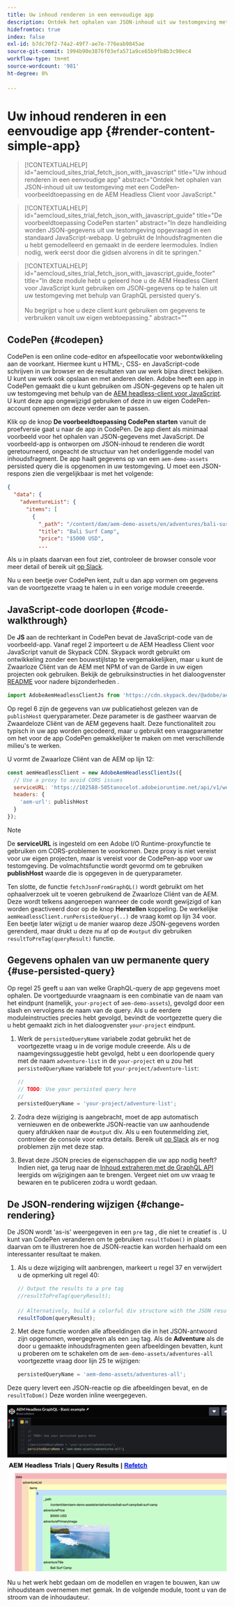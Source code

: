 ```yaml
---
title: Uw inhoud renderen in een eenvoudige app
description: Ontdek het ophalen van JSON-inhoud uit uw testomgeving met een CodePen-voorbeeldtoepassing en de AEM Headless Client voor JavaScript.
hidefromtoc: true
index: false
exl-id: b7dc70f2-74a2-49f7-ae7e-776eab9845ae
source-git-commit: 1994b90e3876f03efa571a9ce65b9fb8b3c90ec4
workflow-type: tm+mt
source-wordcount: '981'
ht-degree: 0%

---
```



# Uw inhoud renderen in een eenvoudige app {#render-content-simple-app}

>[!CONTEXTUALHELP]
>id="aemcloud_sites_trial_fetch_json_with_javascript"
>title="Uw inhoud renderen in een eenvoudige app"
>abstract="Ontdek het ophalen van JSON-inhoud uit uw testomgeving met een CodePen-voorbeeldtoepassing en de AEM Headless Client voor JavaScript."

>[!CONTEXTUALHELP]
>id="aemcloud_sites_trial_fetch_json_with_javascript_guide"
>title="De voorbeeldtoepassing CodePen starten"
>abstract="In deze handleiding worden JSON-gegevens uit uw testomgeving opgevraagd in een standaard JavaScript-webapp. U gebruikt de Inhoudsfragmenten die u hebt gemodelleerd en gemaakt in de eerdere leermodules. Indien nodig, werk eerst door die gidsen alvorens in dit te springen."

>[!CONTEXTUALHELP]
>id="aemcloud_sites_trial_fetch_json_with_javascript_guide_footer"
>title="In deze module hebt u geleerd hoe u de AEM Headless Client voor JavaScript kunt gebruiken om JSON-gegevens op te halen uit uw testomgeving met behulp van GraphQL persisted query&#39;s.<br><br>Nu begrijpt u hoe u deze client kunt gebruiken om gegevens te verbruiken vanuit uw eigen webtoepassing."
>abstract=""

## CodePen {#codepen}

CodePen is een online code-editor en afspeellocatie voor webontwikkeling aan de voorkant. Hiermee kunt u HTML-, CSS- en JavaScript-code schrijven in uw browser en de resultaten van uw werk bijna direct bekijken. U kunt uw werk ook opslaan en met anderen delen. Adobe heeft een app in CodePen gemaakt die u kunt gebruiken om JSON-gegevens op te halen uit uw testomgeving met behulp van de [AEM headless-client voor JavaScript](https://github.com/adobe/aem-headless-client-js). U kunt deze app ongewijzigd gebruiken of deze in uw eigen CodePen-account opnemen om deze verder aan te passen.

Klik op de knop **De voorbeeldtoepassing CodePen starten** vanuit de proefversie gaat u naar de app in CodePen. De app dient als minimaal voorbeeld voor het ophalen van JSON-gegevens met JavaScript. De voorbeeld-app is ontworpen om JSON-inhoud te renderen die wordt geretourneerd, ongeacht de structuur van het onderliggende model van inhoudsfragment. De app haalt gegevens op van een `aem-demo-assets` persisted query die is opgenomen in uw testomgeving. U moet een JSON-respons zien die vergelijkbaar is met het volgende:

```json
{
  "data": {
    "adventureList": {
      "items": [
        {
          "_path": "/content/dam/aem-demo-assets/en/adventures/bali-surf-camp/bali-surf-camp",
          "title": "Bali Surf Camp",
          "price": "$5000 USD",
          ...
```

Als u in plaats daarvan een fout ziet, controleer de browser console voor meer detail of bereik uit [op Slack](https://adobe-dx-support.slack.com).

Nu u een beetje over CodePen kent, zult u dan app vormen om gegevens van de voortgezette vraag te halen u in een vorige module creeerde.

## JavaScript-code doorlopen {#code-walkthrough}

De **JS** aan de rechterkant in CodePen bevat de JavaScript-code van de voorbeeld-app. Vanaf regel 2 importeert u de AEM Headless Client voor JavaScript vanuit de Skypack CDN. Skypack wordt gebruikt om ontwikkeling zonder een bouwstijlstap te vergemakkelijken, maar u kunt de Zwaarloze Cliënt van de AEM met NPM of van de Garde in uw eigen projecten ook gebruiken. Bekijk de gebruiksinstructies in het dialoogvenster [README](https://github.com/adobe/aem-headless-client-js#aem-headless-client-for-javascript) voor nadere bijzonderheden .

```javascript
import AdobeAemHeadlessClientJs from 'https://cdn.skypack.dev/@adobe/aem-headless-client-js@v3.2.0';
```

Op regel 6 zijn de gegevens van uw publicatiehost gelezen van de `publishHost` queryparameter. Deze parameter is de gastheer waarvan de Zwaardeloze Cliënt van de AEM gegevens haalt. Deze functionaliteit zou typisch in uw app worden gecodeerd, maar u gebruikt een vraagparameter om het voor de app CodePen gemakkelijker te maken om met verschillende milieu&#39;s te werken.

U vormt de Zwaarloze Cliënt van de AEM op lijn 12:

```javascript
const aemHeadlessClient = new AdobeAemHeadlessClientJs({
  // Use a proxy to avoid CORS issues
  serviceURL: 'https://102588-505tanocelot.adobeioruntime.net/api/v1/web/aem/proxy',
  headers: {
    'aem-url': publishHost
  }
});
```

>[!NOTE]
>
>De **serviceURL** is ingesteld om een Adobe I/O Runtime-proxyfunctie te gebruiken om CORS-problemen te voorkomen. Deze proxy is niet vereist voor uw eigen projecten, maar is vereist voor de CodePen-app voor uw testomgeving. De volmachtsfunctie wordt gevormd om te gebruiken **publishHost** waarde die is opgegeven in de queryparameter.

Ten slotte, de functie `fetchJsonFromGraphQL()` wordt gebruikt om het ophaalverzoek uit te voeren gebruikend de Zwaarloze Cliënt van de AEM. Deze wordt telkens aangeroepen wanneer de code wordt gewijzigd of kan worden geactiveerd door op de knop **Herstellen** koppeling. De werkelijke `aemHeadlessClient.runPersistedQuery(..)` de vraag komt op lijn 34 voor. Een beetje later wijzigt u de manier waarop deze JSON-gegevens worden gerenderd, maar drukt u deze nu af op de `#output` div gebruiken `resultToPreTag(queryResult)` functie.

## Gegevens ophalen van uw permanente query {#use-persisted-query}

Op regel 25 geeft u aan van welke GraphQL-query de app gegevens moet ophalen. De voortgeduurde vraagnaam is een combinatie van de naam van het eindpunt (namelijk, `your-project` of `aem-demo-assets`), gevolgd door een slash en vervolgens de naam van de query. Als u de eerdere moduleinstructies precies hebt gevolgd, bevindt de voortgezette query die u hebt gemaakt zich in het dialoogvenster `your-project` eindpunt.

1. Werk de `persistedQueryName` variabele zodat gebruikt het de voortgezette vraag u in de vorige module creeerde. Als u de naamgevingssuggestie hebt gevolgd, hebt u een doorlopende query met de naam `adventure-list` in de `your-project` en u zou het `persistedQueryName` variabele tot `your-project/adventure-list`:

   ```javascript
   //
   // TODO: Use your persisted query here
   //
   persistedQueryName = 'your-project/adventure-list';
   ```

1. Zodra deze wijziging is aangebracht, moet de app automatisch vernieuwen en de onbewerkte JSON-reactie van uw aanhoudende query afdrukken naar de `#output` div. Als u een foutenmelding ziet, controleer de console voor extra details. Bereik uit [op Slack](https://adobe-dx-support.slack.com) als er nog problemen zijn met deze stap.

1. Bevat deze JSON precies de eigenschappen die uw app nodig heeft? Indien niet, ga terug naar de [Inhoud extraheren met de GraphQL API](https://experience.adobe.com/experiencemanager/learn/extract_content_using_graphql) leergids om wijzigingen aan te brengen. Vergeet niet om uw vraag te bewaren en te publiceren zodra u wordt gedaan.

## De JSON-rendering wijzigen {#change-rendering}

De JSON wordt &#39;as-is&#39; weergegeven in een `pre` tag , die niet te creatief is . U kunt van CodePen veranderen om te gebruiken `resultToDom()` in plaats daarvan om te illustreren hoe de JSON-reactie kan worden herhaald om een interessanter resultaat te maken.

1. Als u deze wijziging wilt aanbrengen, markeert u regel 37 en verwijdert u de opmerking uit regel 40:

   ```javascript
   // Output the results to a pre tag
   //resultToPreTag(queryResult);
   
   // Alternatively, build a colorful div structure with the JSON results and render images inline
   resultToDom(queryResult);
   ```

1. Met deze functie worden alle afbeeldingen die in het JSON-antwoord zijn opgenomen, weergegeven als een `img` tag. Als de **Adventure** als de door u gemaakte inhoudsfragmenten geen afbeeldingen bevatten, kunt u proberen om te schakelen om de `aem-demo-assets/adventures-all` voortgezette vraag door lijn 25 te wijzigen:

   ```javascript
   persistedQueryName = 'aem-demo-assets/adventures-all';
   ```

Deze query levert een JSON-reactie op die afbeeldingen bevat, en de `resultToDom()` Deze worden inline weergegeven.

![Resultaat van de adventures-all-query en de resultToDom-renderfunctie](assets/do-not-localize/adventures-all-query-result.png)

Nu u het werk hebt gedaan om de modellen en vragen te bouwen, kan uw inhoudsteam overnemen met gemak. In de volgende module, toont u van de stroom van de inhoudauteur.

